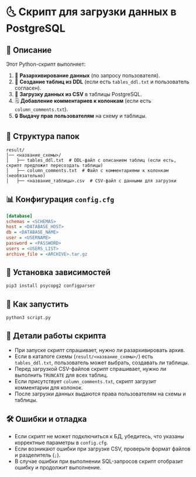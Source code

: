 # 🌜 Скрипт для загрузки данных в PostgreSQL

## 📌 Описание

Этот Python-скрипт выполняет:

1. 🌆 **Разархивирование данных** (по запросу пользователя).
2. 📂 **Создание таблиц из DDL** (если есть `tables_ddl.txt` и пользователь согласен).
3. 🌊 **Загрузку данных из CSV** в таблицы PostgreSQL.
4. 🗒 **Добавление комментариев к колонкам** (если есть `column_comments.txt`).
5. 🔒 **Выдачу прав пользователям** на схему и таблицы.

## 📁 Структура папок

```plaintext
result/
│── <название_схемы>/
│   ├── tables_ddl.txt  # DDL-файл с описанием таблиц (если есть, скрипт предложит пересоздать таблицы)
│   ├── column_comments.txt  # Файл с комментариями к колонкам (необязательно)
│   ├── <название_таблицы>.csv  # CSV-файл с данными для загрузки
```

## 📊 Конфигурация `config.cfg`

```ini
[database]
schemas = <SCHEMAS>
host = <DATABASE_HOST>
db = <DATABASE_NAME>
user = <USERNAME>
password = <PASSWORD>
users = <USERS_LIST>
archive_file = <ARCHIVE>.tar.gz
```

## 🔧 Установка зависимостей

```bash
pip3 install psycopg2 configparser
```

## 🚀 Как запустить

```bash
python3 script.py
```

## 🔎 Детали работы скрипта

- При запуске скрипт спрашивает, нужно ли разархивировать архив.
- Если в каталоге схемы (`result/<название_схемы>/`) есть `tables_ddl.txt`, пользователь может выбрать, создавать ли таблицы.
- Перед загрузкой CSV-файлов скрипт спрашивает, нужно ли выполнить `TRUNCATE` для всех таблиц.
- Если присутствует `column_comments.txt`, скрипт загрузит комментарии для колонок.
- После загрузки данных выдаются права пользователям на схемы и таблицы.

## 🛠 Ошибки и отладка

- Если скрипт не может подключиться к БД, убедитесь, что указаны корректные параметры в `config.cfg`.
- Если возникают ошибки при загрузке CSV, проверьте формат файлов и разделитель (`;`).
- В случае ошибки при выполнении SQL-запросов скрипт отобразит ошибку и продолжит выполнение.


